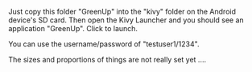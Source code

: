 Just copy this folder "GreenUp" into the "kivy" folder on the Android device's SD card. Then open the Kivy Launcher and you should see an application "GreenUp". Click to launch.

You can use the username/password of "testuser1/1234".

The sizes and proportions of things are not really set yet ....
